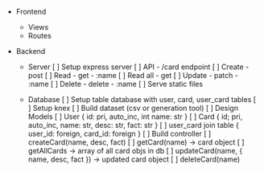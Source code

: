 - Frontend
  - Views
  - Routes

- Backend
  - Server
    [ ] Setup express server
    [ ] API - /card endpoint
      [ ] Create - post
      [ ] Read - get - :name
      [ ] Read all - get
      [ ] Update - patch - :name
      [ ] Delete  - delete - :name
    [ ] Serve static files

  - Database
    [ ] Setup table database with user, card, user_card tables
    [ ] Setup knex
    [ ] Build dataset (csv or generation tool)
    [ ] Design Models
      [ ] User {
            id: pri, auto_inc, int
            name: str
          }
      [ ] Card {
            id; pri, auto_inc,
            name: str,
            desc: str,
            fact: str
          }
      [ ] user_card join table {
            user_id: foreign,
            card_id: foreign
          }
    [ ] Build controller
      [ ] createCard(name, desc, fact)
      [ ] getCard(name) -> card object
      [ ] getAllCards -> array of all card objs in db
      [ ] updateCard(name, { name, desc, fact }) -> updated card object
      [ ] deleteCard(name)